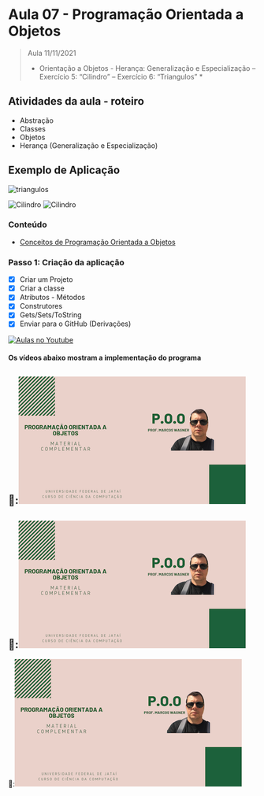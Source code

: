 # Aula 07 - Programação Orientada a Objetos

> Aula 11/11/2021
> 
>  * Orientação a Objetos - Herança: Generalização e Especialização – Exercício 5:  “Cilindro” – Exercício 6: “Triangulos” *

## Atividades da aula - roteiro
- Abstração
- Classes
- Objetos
- Herança (Generalização e Especialização)

## Exemplo de Aplicação 
![triangulos](https://user-images.githubusercontent.com/81576640/138143479-576449ac-ff90-4f90-ad7d-09baf22996c1.jpg)


![Cilindro](https://user-images.githubusercontent.com/81576640/138143190-45abc6bc-80b6-4323-8779-efd8b4d97097.png)
![Cilindro](https://user-images.githubusercontent.com/81576640/138143194-8bbfb418-82dc-4fe7-8ab2-c81ab5044569.png)


### Conteúdo
- [Conceitos de Programação Orientada a Objetos](Conteudo_POO.pdf)


### Passo 1: Criação da aplicação
- [x]  Criar um Projeto
- [x]  Criar a classe 
- [x]  Atributos - Métodos
- [x]  Construtores
- [x]  Gets/Sets/ToString
- [x]  Enviar para o GitHub (Derivações) 

[![Aulas no Youtube](https://github.com/marcoswagner-commits/gestao_obras_aula_daw/blob/cb3e2ea9547f9ddc831277f07919c3e78451eb92/yt-icon.png)](https://www.youtube.com/channel/UCfO-aJxKLqau0TnL0AfNAvA)

####  Os vídeos abaixo mostram a implementação do programa

🥇:[![material complementar aula07](Capa_Videos_POO.png)](https://youtu.be/gt8RR3Q1m_M)
-
🥈:[![material complementar aula06](Capa_Videos_POO.png)](https://youtu.be/J-AIVKFC560)
-
🥉:[![material complementar aula06](Capa_Videos_POO.png)](https://youtu.be/bJkSzYqCbtI)

